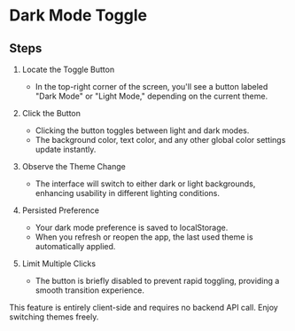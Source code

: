 # Dark Mode Toggle

## Steps

1. Locate the Toggle Button
   - In the top-right corner of the screen, you'll see a button labeled "Dark Mode" or "Light Mode," depending on the current theme.

2. Click the Button
   - Clicking the button toggles between light and dark modes.
   - The background color, text color, and any other global color settings update instantly.

3. Observe the Theme Change
   - The interface will switch to either dark or light backgrounds, enhancing usability in different lighting conditions.

4. Persisted Preference
   - Your dark mode preference is saved to localStorage.
   - When you refresh or reopen the app, the last used theme is automatically applied.

5. Limit Multiple Clicks
   - The button is briefly disabled to prevent rapid toggling, providing a smooth transition experience.

This feature is entirely client-side and requires no backend API call. Enjoy switching themes freely.